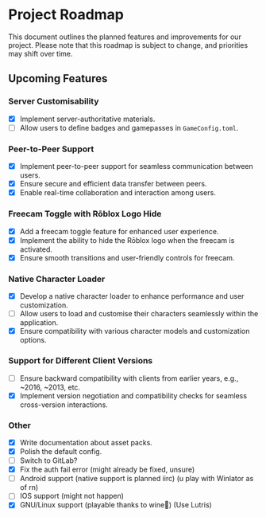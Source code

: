 # Project Roadmap

This document outlines the planned features and improvements for our project. Please note that this roadmap is subject to change, and priorities may shift over time.

## Upcoming Features

### Server Customisability

- [x] Implement server-authoritative materials.
- [ ] Allow users to define badges and gamepasses in `GameConfig.toml`.

### Peer-to-Peer Support

- [x] Implement peer-to-peer support for seamless communication between users.
- [x] Ensure secure and efficient data transfer between peers.
- [x] Enable real-time collaboration and interaction among users.

### Freecam Toggle with Rōblox Logo Hide

- [x] Add a freecam toggle feature for enhanced user experience.
- [x] Implement the ability to hide the Rōblox logo when the freecam is activated.
- [x] Ensure smooth transitions and user-friendly controls for freecam.

### Native Character Loader

- [x] Develop a native character loader to enhance performance and user customization.
- [ ] Allow users to load and customise their characters seamlessly within the application.
- [x] Ensure compatibility with various character models and customization options.

### Support for Different Client Versions

- [ ] Ensure backward compatibility with clients from earlier years, e.g., ~2016, ~2013, etc.
- [x] Implement version negotiation and compatibility checks for seamless cross-version interactions.

### Other

- [x] Write documentation about asset packs.
- [x] Polish the default config.
- [ ] Switch to GitLab?
- [x] Fix the auth fail error (might already be fixed, unsure)
- [ ] Android support (native support is planned iirc) (u play with Winlator as of rn)
- [ ] IOS support (might not happen)
- [x] GNU/Linux support (playable thanks to wine🍷) (Use Lutris)
